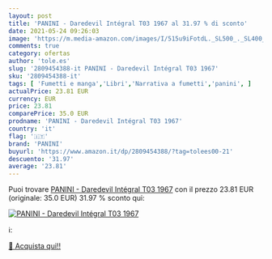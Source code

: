 ```yaml
---
layout: post
title: 'PANINI - Daredevil Intégral T03 1967 al 31.97 % di sconto'
date: 2021-05-24 09:26:03
image: 'https://m.media-amazon.com/images/I/515u9iFotdL._SL500_._SL400_.jpg'
comments: true
category: ofertas
author: 'tole.es'
slug: '2809454388-it PANINI - Daredevil Intégral T03 1967'
sku: '2809454388-it'
tags: [ 'Fumetti e manga','Libri','Narrativa a fumetti','panini', ]
actualPrice: 23.81 EUR
currency: EUR
price: 23.81
comparePrice: 35.0 EUR
prodname: 'PANINI - Daredevil Intégral T03 1967'
country: 'it'
flag: '🇮🇹'
brand: 'PANINI'
buyurl: 'https://www.amazon.it/dp/2809454388/?tag=tolees00-21'
descuento: '31.97'
average: '23.81'
---
```


Puoi trovare [PANINI - Daredevil Intégral T03 1967](https://www.amazon.it/dp/2809454388/?tag=tolees00-21) con il prezzo 23.81 EUR (originale: 35.0 EUR) 31.97 % sconto qui:

[![PANINI - Daredevil Intégral T03 1967](https://m.media-amazon.com/images/I/515u9iFotdL._SL500_._SL400_.jpg)](https://www.amazon.it/dp/2809454388/?tag=tolees00-21)

ℹ️:


[🛒 Acquista qui!!](https://www.amazon.it/dp/2809454388/?tag=tolees00-21)
